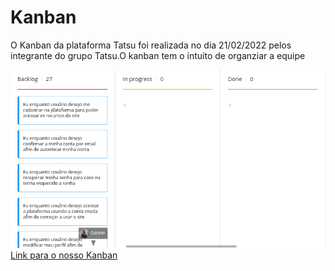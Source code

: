 # Kanban

O Kanban da plataforma Tatsu foi realizada no dia 21/02/2022 pelos integrante do grupo Tatsu.O kanban tem o intuito de organziar a equipe

<img src="../Assets/Images/kanban.png" alt="Kanban">
<br>
<a href="https://miro.com/app/board/uXjVONjoEoU=/">Link para o nosso Kanban</a>

